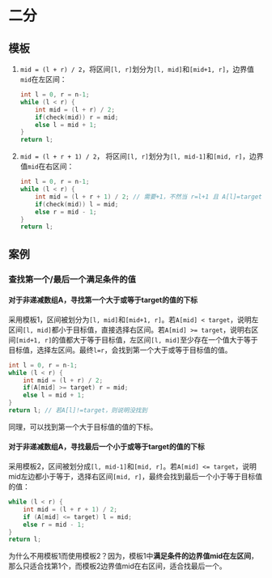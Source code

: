 # 二分

## 模板

1. `mid = (l + r) / 2`，将区间`[l, r]`划分为`[l, mid]`和`[mid+1, r]`，边界值`mid`在左区间：

    ```c++
    int l = 0, r = n-1;
    while (l < r) {
        int mid = (l + r) / 2;
        if(check(mid)) r = mid;
        else l = mid + 1;
    }
    return l;
    ```

2. `mid = (l + r + 1) / 2`， 将区间`[l, r]`划分为`[l, mid-1]`和`[mid, r]`，边界值`mid`在右区间：

    ```c++
    int l = 0, r = n-1;
    while (l < r) {
        int mid = (l + r + 1) / 2; // 需要+1，不然当 r=l+1 且 A[l]=target 时，mid永远等于l，死循环
        if(check(mid)) l = mid;
        else r = mid - 1;
    }
    return l;
    ```

## 案例

### 查找第一个/最后一个满足条件的值

#### 对于非递减数组A，寻找第一个大于或等于target的值的下标

采用模板1，区间被划分为`[l, mid]`和`[mid+1, r]`。若`A[mid] < target`，说明左区间`[l, mid]`都小于目标值，直接选择右区间。若`A[mid] >= target`，说明右区间`[mid+1, r]`的值都大于等于目标值，左区间`[l, mid]`至少存在一个值大于等于目标值，选择左区间。最终`l=r`，会找到第一个大于或等于目标值的值。

```c++
int l = 0, r = n-1;
while (l < r) {
    int mid = (l + r) / 2;
    if(A[mid] >= target) r = mid;
    else l = mid + 1;
}
return l; // 若A[l]!=target，则说明没找到
```

同理，可以找到第一个大于目标值的值的下标。

#### 对于非递减数组A，寻找最后一个小于或等于target的值的下标

采用模板2，区间被划分成`[l, mid-1]`和`[mid, r]`。若`A[mid] <= target`，说明mid左边都小于等于，选择右区间`[mid, r]`，最终会找到最后一个小于等于目标值的值：

```c++
while (l < r) {
    int mid = (l + r + 1) / 2;
    if (A[mid] <= target) l = mid;
    else r = mid - 1;
}
return l;
```

为什么不用模板1而使用模板2？因为，模板1中**满足条件的边界值mid在左区间**，那么只适合找第1个，而模板2边界值mid在右区间，适合找最后一个。
